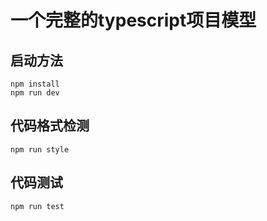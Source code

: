 # 一个完整的typescript项目模型

## 启动方法

```shell
npm install
npm run dev
```

## 代码格式检测

```shell
npm run style
```

## 代码测试

```shell
npm run test
```
